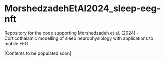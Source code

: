 # MorshedzadehEtAl2024_sleep-eeg-nft
Repository for the code supporting Morshedzadeh et al. (2024) - Corticothalamic modelling of sleep neurophysiology with applications to mobile EEG

[Contents to be populated soon]
